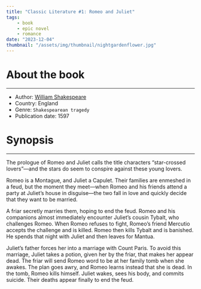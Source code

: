```yaml
---
title: "Classic Literature #1: Romeo and Juliet"
tags:
    - book
    - epic novel
    - romance
date: "2023-12-04"
thumbnail: "/assets/img/thumbnail/nightgardenflower.jpg"
---
```


# About the book
---
* Author: [William Shakespeare](https://en.wikipedia.org/wiki/William_Shakespeare)
* Country: England
* Genre: `Shakespearean tragedy`
* Publication date:	1597

# Synopsis
---
The prologue of Romeo and Juliet calls the title characters “star-crossed lovers”—and the stars do seem to conspire against these young lovers.

Romeo is a Montague, and Juliet a Capulet. Their families are enmeshed in a feud, but the moment they meet—when Romeo and his friends attend a party at Juliet’s house in disguise—the two fall in love and quickly decide that they want to be married.

A friar secretly marries them, hoping to end the feud. Romeo and his companions almost immediately encounter Juliet’s cousin Tybalt, who challenges Romeo. When Romeo refuses to fight, Romeo’s friend Mercutio accepts the challenge and is killed. Romeo then kills Tybalt and is banished. He spends that night with Juliet and then leaves for Mantua.

Juliet’s father forces her into a marriage with Count Paris. To avoid this marriage, Juliet takes a potion, given her by the friar, that makes her appear dead. The friar will send Romeo word to be at her family tomb when she awakes. The plan goes awry, and Romeo learns instead that she is dead. In the tomb, Romeo kills himself. Juliet wakes, sees his body, and commits suicide. Their deaths appear finally to end the feud.